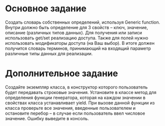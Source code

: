 # Основное задание

Создать словарь собственных определений, используя Generic function. Внутри должно быть
определение для 3 свойств – ключ, значение, описание (различных типов данных). Для получения или
записи использовать get/set реализацию доступа. Также для полей нужно использовать модификаторы
доступа (на Ваш выбор). В итоге должен получится словарь терминов, принимающий на входящий
параметр различные типы данных для реализации.

# Дополнительное задание

Создайте экземпляр класса, в конструктор которого пользователь будет передавать строковые значения.
Установите в классе метод для определения функции генератора, которая на каждом значении в
свойствах класса устанавливает yield. При вызове данной функции из класса проверьте все значения,
введенные пользователем и остановите перебор – в случае если пользователь ввел числовое значение.
Ошибку выведите в консоль.

